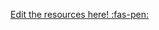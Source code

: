 <!-- DO NOT DELETE THIS LINK AND WRITE BELOW THIS LINK-->
[Edit the resources here! :fas-pen:](https://github.com/nus-cs2030/1920-s2/edit/master/contents/textbook/lecture01/imperativeProgramming/resources.md)
<!-- DO NOT DELETE THIS LINK AND WRITE BELOW THIS LINK-->